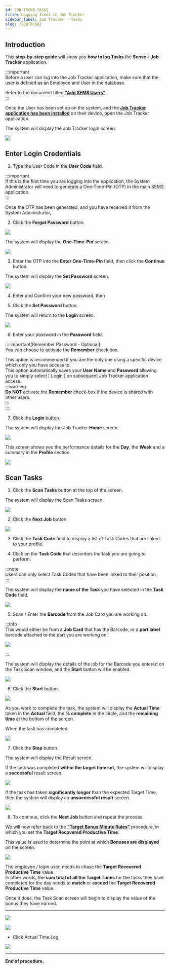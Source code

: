 ```yaml
---
id: JOB-TRCKR-TASKS
title: Logging Tasks in Job Tracker
sidebar_label: Job Tracker - Tasks
slug: /JOBTRCK02
---
```


## Introduction  

This **step-by-step guide** will show you **how to log Tasks** the **Sense-i Job Tracker** application.  

:::important  
Before a user can log into the Job Tracker application, make sure that the user is defined as an Employee and User in the database.  

Refer to the document titled **["Add SEMS Users"](https://sense-i.co/docs/CNF003)**.  
:::  

Once the User has been set up on the system, and the **[Job Tracker application has been installed](https://sense-i.co/docs/JOBTRCK01)** on their device, open the Job Tracker application.  

The system will display the Job Tracker login screen.  

![](../static/img/docs/JOB-TRCK/image20.png)  

  
## Enter Login Credentials  

1.  Type the User Code in the **User Code** field.  

:::important  
If this is the first time you are logging into the application, the System Administrator will need to generate a One-Time-Pin (OTP) in the main SEMS application.  
:::  

Once the OTP has been generated, and you have received it from the System Administrator,  

2. Click the **Forgot Password** button.  

![](../static/img/docs/JOB-TRCK/image21.png)  

The system will display the **One-Time-Pin** screen.  

![](../static/img/docs/JOB-TRCK/image22.png)  

3.  Enter the OTP into the **Enter One-Time-Pin** field, then click the **Continue** button.  

The system will display the **Set Password** screen.  

![](../static/img/docs/JOB-TRCK/image23.png)  

4.  Enter and Confirm your new password, then  

5.  Click the **Set Password** button.  

The system will return to the **Login** screen.  

![](../static/img/docs/JOB-TRCK/image24.png)  

6.  Enter your password in the **Password** field.  

::::important[Remember Password - Optional]  
You can choose to activate the **Remember** check box.  

This option is recommended if you are the only one using a specific device which only you have access to.  
This option automatically saves your **User Name** and **Password** allowing you to simply select [ Login ] on subsequent Job Tracker application access.  
:::warning  
**Do NOT** activate the **Remember** check-box if the device is shared with other users.  
:::  
::::  

7.  Click the **Login** button.  

The system will display the Job Tracker **Home** screen.  

![](../static/img/docs/JOB-TRCK/image25.png)  

This screen shows you the performance details for the **Day**, the **Week** and a summary in the **Profile** section.  

![](../static/img/docs/JOB-TRCK/jt-home-01.gif)  

## Scan Tasks  

1.  Click the **Scan Tasks** button at the top of the screen.  

The system will display the Scan Tasks screen.

![](../static/img/docs/JOB-TRCK/image26.png)  

2.  Click the **Next Job** button.  

![](../static/img/docs/JOB-TRCK/image27.png)  

3.  Click the **Task Code** field to display a list of Task Codes that are linked to your profile.  

4.  Click on the **Task Code** that describes the task you are going to perform.  

:::note  
Users can only select Task Codes that have been linked to their position.  
:::  

The system will display the **name of the Task** you have selected in the **Task Code** field.  

![](../static/img/docs/JOB-TRCK/image28.png)  

5.  Scan / Enter the **Barcode** from the Job Card you are working on.  

:::info  
This would either be from a **Job Card** that has the Barcode, or a **part label** barcode attached to the part you are working on.  

![](../static/img/docs/JOB-TRCK/image29.png)  

:::  

The system will display the details of the job for the Barcode you entered on the Task Scan window, and the **Start** button will be enabled.

![](../static/img/docs/JOB-TRCK/image30.png)  

6.  Click the **Start** button.  

![](../static/img/docs/JOB-TRCK/image31.png)  

As you work to complete the task, the system will display the **Actual Time** taken in the **Actual** field, the **% complete** in the circle, and the **remaining time** at the bottom of the screen.

When the task has completed:  

![](../static/img/docs/JOB-TRCK/image33.png)  

7.  Click the **Stop** button.

The system will display the Result screen.  

If the task was completed **within the target time set**, the system will display a **successful** result screen.

![](../static/img/docs/JOB-TRCK/image32.png)  

If the task has taken **significantly longer** than the expected Target Time, then the system will display an **unsuccessful result** screen.

![](../static/img/docs/JOB-TRCK/image34.png)  

8.  To continue, click the **Next Job** button and repeat the process.  

We will now refer back to the **["Target Bonus Minute Rules"](https://sense-i.co/docs/BONUSRULE01)** procedure, in which you set the **Target Recovered Productive Time**.  

This value is used to determine the point at which **Bonuses are displayed** on the screen. 

![](../static/img/docs/BONUSRULE-01/image02.png)  

The employee / login user, needs to chase the **Target Recovered Productive Time** value.  
In other words, the **sum total of all the Target Times** for the tasks they have completed for the day needs to **match** or **exceed** the **Target Recovered Productive Time** value.  

Once it does, the Task Scan screen will begin to display the value of the bonus they have earned.  

---

![](../static/img/docs/JOB-TRCK/image40.png)  


![](../static/img/docs/JOB-TRCK/image41.png)  

-   Click Actual Time Log  

![](../static/img/docs/JOB-TRCK/image42.png)  








___

**End of procedure.**


